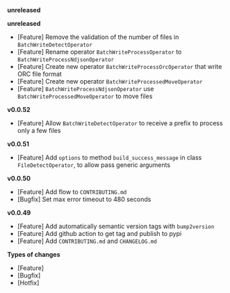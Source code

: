 
**unreleased**

**unreleased**
- [Feature] Remove the validation of the number of files in `BatchWriteDetectOperator`
- [Feature] Rename operator `BatchWriteProcessOperator` to `BatchWriteProcessNdjsonOperator`
- [Feature] Create new operator `BatchWriteProcessOrcOperator` that write ORC file format
- [Feature] Create new operator `BatchWriteProcessedMoveOperator`
- [Feature] `BatchWriteProcessNdjsonOperator` use `BatchWriteProcessedMoveOperator` to move files

**v0.0.52**
- [Feature] Allow `BatchWriteDetectOperator` to receive a prefix to process only a few files

**v0.0.51**
- [Feature] Add `options` to method `build_success_message` in class `FileDetectOperator`, to allow pass generic arguments

**v0.0.50**
- [Feature] Add flow to `CONTRIBUTING.md`
- [Bugfix] Set max error timeout to 480 seconds

**v0.0.49**
- [Feature] Add automatically semantic version tags with `bump2version`
- [Feature] Add github action to get tag and publish to pypi
- [Feature] Add `CONTRIBUTING.md` and `CHANGELOG.md`

**Types of changes**
- [Feature]
- [Bugfix]
- [Hotfix]